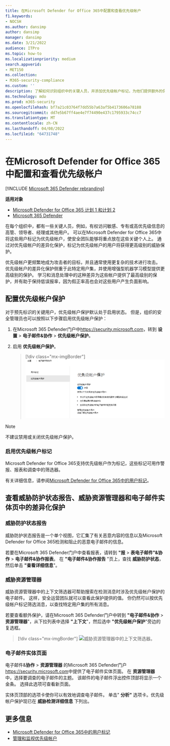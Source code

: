 ```yaml
---
title: 在Microsoft Defender for Office 365中配置和查看优先级帐户
f1.keywords:
- NOCSH
ms.author: dansimp
author: dansimp
manager: dansimp
ms.date: 3/21/2022
audience: ITPro
ms.topic: how-to
ms.localizationpriority: medium
search.appverid:
- MET150
ms.collection:
- M365-security-compliance
ms.custom: ''
description: 了解如何识别组织中的关键人员，并添加优先级帐户标记，为他们提供额外的保护。
ms.technology: mdo
ms.prod: m365-security
ms.openlocfilehash: bf7a21c03764f7dd55b7a63af5b4173606a78188
ms.sourcegitcommit: dd7e5b67ff4ae4e7f74490e437c1795933c74cc7
ms.translationtype: MT
ms.contentlocale: zh-CN
ms.lasthandoff: 04/08/2022
ms.locfileid: "64731748"
---
```

# <a name="configure-and-review-priority-accounts-in-microsoft-defender-for-office-365"></a>在Microsoft Defender for Office 365中配置和查看优先级帐户

[!INCLUDE [Microsoft 365 Defender rebranding](../includes/microsoft-defender-for-office.md)]

**适用对象**
- [Microsoft Defender for Office 365 计划 1 和计划 2](defender-for-office-365.md)
- [Microsoft 365 Defender](../defender/microsoft-365-defender.md)

在每个组织中，都有一些关键人员，例如，有权访问敏感、专有或高优先级信息的高管、领导者、经理或其他用户。 可以在Microsoft Defender for Office 365中将这些用户标记为优先级帐户，使安全团队能够将重点放在这些关键个人上。 通过对优先级帐户的差异化保护，标记为优先级帐户的用户将获得更高级别的威胁保护。

优先级帐户更频繁地成为攻击者的目标，并且通常使用更复杂的技术进行攻击。 优先级帐户的差异化保护侧重于此特定用户集，并使用增强型机器学习模型提供更高级别的保护。 学习和消息处理中的这种差异为这些帐户提供了最高级别的保护，并有助于保持低误报率，因为假正率高也会对这些用户产生负面影响。

## <a name="configure-priority-account-protection"></a>配置优先级帐户保护

对于预先标识的关键用户，优先级帐户保护默认处于启用状态。 但是，组织的安全管理员也可以按照以下步骤启用优先级帐户保护：

1. 在Microsoft 365 Defender门户中<https://security.microsoft.com>，转到 **设置** \> **电子邮件&协作** \> **优先级帐户保护**。 

2. 启用 **优先级帐户保护**。 

    > [!div class="mx-imgBorder"]
    > ![启用优先级帐户保护。](../../media/mdo-priority-account-protection.png)

> [!NOTE]
> 不建议禁用或关闭优先级帐户保护。  

### <a name="enable-the-priority-account-tag"></a>启用优先级帐户标记

Microsoft Defender for Office 365支持优先级帐户作为标记，这些标记可用作警报、报表和调查中的筛选器。

有关详细信息，请参阅[Microsoft Defender for Office 365中的用户标记](user-tags.md)。

## <a name="review-differentiated-protection-in-threat-protection-status-report-threat-explorer-and-email-entity-page"></a>查看威胁防护状态报告、威胁资源管理器和电子邮件实体页中的差异化保护

### <a name="threat-protection-status-report"></a>威胁防护状态报告

威胁防护状态报告是一个单个视图，它汇集了有关恶意内容的信息以及Microsoft Defender for Office 365检测和阻止的恶意电子邮件的信息。 

若要在Microsoft 365 Defender门户中查看报表，请转到 **"报** \> **表电子邮件"&协作** \> **电子邮件&协作报表**。 在 **"电子邮件&协作报告** "页上，查找 **威胁防护状态**，然后单击 **"查看详细信息**"。

### <a name="threat-explorer"></a>威胁资源管理器 

威胁资源管理器中的上下文筛选器可帮助搜索在检测消息时涉及优先级帐户保护的电子邮件。 这样，安全运营团队就可以查看此保护提供的值。 你仍然可以按优先级帐户标记筛选消息，以查找特定用户集的所有消息。 

若要查看额外保护，请在Microsoft 365 Defender门户中转到 **"电子邮件&协作** \> **资源管理器**"，从下拉列表中选择 **"上下文**"，然后选中 **"优先级帐户保护**"旁边的复选框。 

> [!div class="mx-imgBorder"]
> ![威胁资源管理器中的上下文筛选器。](../../media/threat-explorer-context-filter.png)

### <a name="email-entity-page"></a>电子邮件实体页面

电子邮件&**协作** \> **资源管理器** 的Microsoft 365 Defender门户<https://security.microsoft.com>中提供了电子邮件实体页面。 在 **资源管理器** 中，选择要调查的电子邮件的主题。 该邮件的电子邮件浮出控件顶部将显示一个金条。 选择此选项可查看新页面。

实体页顶部的选项卡使你可以有效地调查电子邮件。 单击" **分析"** 选项卡。优先级帐户保护现已在 **威胁检测详细信息** 下列出。 

## <a name="more-information"></a>更多信息

- [Microsoft Defender for Office 365中的用户标记](user-tags.md)
- [管理和监视优先级帐户](../../admin/setup/priority-accounts.md)